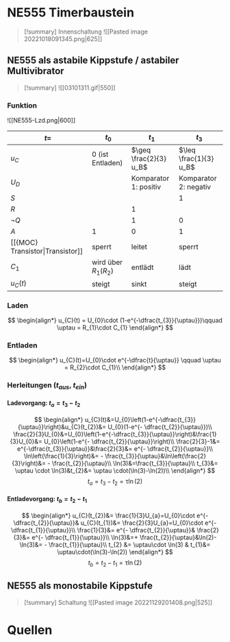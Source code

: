 # NE555 Timerbaustein
>[!summary] Innenschaltung
>![[Pasted image 20221018091345.png|625]]

## NE555 als astabile Kippstufe / astabiler Multivibrator
>[!summary]
>![[03101311.gif|550]]

### Funktion

![[NE555-Lzd.png|600]]

| $t=$                             | $t_{0}$                  | $t_1$                  | $t_3$                  |
| -------------------------------- | ------------------------ | ---------------------- | ---------------------- |
| $u_{C}$                          | 0 (ist Entladen)         | $\geq \frac{2}{3} u_B$ | $\leq \frac{1}{3} u_B$ |
| $U_{D}$                          |                          | Komparator 1: positiv  | Komparator 2: negativ  |
| $S$                              |                          |                        | 1                      |
| $R$                              |                          | 1                      |                        |
| $\neg Q$                         |                          | 1                      | 0                      |
| $A$                              | 1                        | 0                      | 1                      |
| [[{MOC} Transistor\|Transistor]] | sperrt                   | leitet                 | sperrt                 |
| $C_{1}$                          | wird über $R_{1}(R_{2})$ | entlädt                | lädt                   |
| $u_{C}(t)$                       | steigt                   | sinkt                  | steigt                 |

### Laden
$$
\begin{align*}
u_{C}(t) = U_{0}\cdot (1-e^{-\dfrac{t_{3}}{\uptau}})\qquad \uptau = R_{1}\cdot C_{1}
\end{align*}
$$
### Entladen
$$
\begin{align*}
u_{C}(t)=U_{0}\cdot e^{-\dfrac{t}{\uptau}} \qquad \uptau = R_{2}\cdot C_{1}\\
\end{align*}
$$
### Herleitungen ($t_{aus}$, $t_{ein}$)

#### Ladevorgang: $t_{a} = t_{3}-t_{2}$
$$
\begin{align*}
u_{C}(t)&=U_{0}\left(1-e^{-\dfrac{t_{3}}{\uptau}}\right)&u_{C}(t_{2})&= U_{0}(1-e^{- \dfrac{t_{2}}{\uptau}})\\
\frac{2}{3}U_{0}&=U_{0}\left(1-e^{-\dfrac{t_{3}}{\uptau}}\right)&\frac{1}{3}U_{0}&= U_{0}\left(1-e^{- \dfrac{t_{2}}{\uptau}}\right)\\
\frac{2}{3}-1&= e^{-\dfrac{t_{3}}{\uptau}}&\frac{2}{3}&= e^{- \dfrac{t_{2}}{\uptau}}\\
\ln\left(\frac{1}{3}\right)&= - \frac{t_{3}}{\uptau}&\ln\left(\frac{2}{3}\right)&= - \frac{t_{2}}{\uptau}\\
\ln(3)&=\frac{t_{3}}{\uptau}\\
t_{3}&= \uptau \cdot \ln(3)&t_{2}&= \uptau \cdot(\ln(3)-\ln(2))\\
\end{align*}
$$
$$t_{a}=t_{3}-t_{2}=\uptau \ln(2)$$

#### Entladevorgang: $t_{b} = t_{2}-t_{1}$
$$
\begin{align*}
u_{C}(t_{2})&= \frac{1}{3}U_{a}=U_{0}\cdot e^{- \dfrac{t_{2}}{\uptau}}& u_{C}(t_{1})&= \frac{2}{3}U_{a}=U_{0}\cdot e^{- \dfrac{t_{1}}{\uptau}}\\
\frac{1}{3}&= e^{- \dfrac{t_{2}}{\uptau}}& \frac{2}{3}&= e^{- \dfrac{t_{1}}{\uptau}}\\
\ln(3)&=+ \frac{t_{2}}{\uptau}&\ln(2)-\ln(3)&= - \frac{t_{1}}{\uptau}\\
t_{2} &= \uptau\cdot \ln(3) & t_{1}&= \uptau\cdot(\ln(3)-\ln(2))
\end{align*}
$$
$$t_{b}= t_{2}-t_{1}=\uptau \ln (2)$$


## NE555 als monostabile Kippstufe

>[!summary] Schaltung
>![[Pasted image 20221129201408.png|525]]



# Quellen